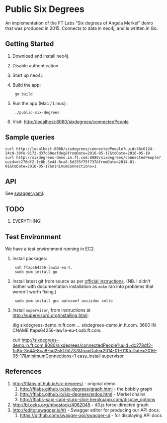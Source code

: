 Public Six Degrees
==================

An implementation of the FT Labs "Six degrees of Angela Merkel" demo that was produced
in 2015. Connects to data in neo4j, and is written in Go.


Getting Started
---------------

1. Download and install neo4j.
1. Disable authentication.
1. Start up neo4j.
1. Build the app:

        go build

2. Run the app (Mac / Linux):

        ./public-six-degrees

3. Visit: [http://localhost:8080/sixdegrees/connectedPeople](http://localhost:8080/sixdegrees/connectedPeople)


Sample queries
--------------

    curl http://localhost:8080/sixdegrees/connectedPeople?uuid=36c6124-24c0-39fe-9172-d37c60eafdeg&fromDate=2016-05-17&toDate=2016-05-18
    curl http://sixdegrees-demo.in.ft.com:8080/sixdegrees/connectedPeople?uuid=dc278df2-1c8b-3e44-8ca8-5d255f75f737&fromDate=2014-01-01&toDate=2016-05-17&minimumConnections=1

API
---

See [swagger.yaml](apidoc/swagger.yaml).


TODO
----

1. EVERYTHING!


Test Environment
----------------

We have a test environment running in EC2.

1. Install packages:

        ssh ftaps64256-law1a-eu-t.
        sudo yum install go

2. Install latest git from source as per [official instructions](https://git-scm.com/book/en/v2/Getting-Started-Installing-Git).
(NB. I didn't bother with documentation installation as `make` ran into problems that weren't worth fixing.)

        sudo yum install gcc autoconf asciidoc xmlto

3. Install `supervisor`, from instructions at http://supervisord.org/installing.html:

    dig sixdegrees-demo.in.ft.com
    ...
    sixdegrees-demo.in.ft.com. 3600	IN	CNAME	ftaps64256-law1a-eu-t.osb.ft.com.

    curl http://sixdegrees-demo.in.ft.com:8080/sixdegrees/connectedPeople?uuid=dc278df2-1c8b-3e44-8ca8-5d255f75f737&fromDate=2014-01-01&toDate=2016-05-17&minimumConnections=1
    easy_install supervisor

References
----------

1. http://ftlabs.github.io/six-degrees/ - original demo
    1. http://ftlabs.github.io/six-degrees/graph.html - the bobbly graph
    1. http://ftlabs.github.io/six-degrees/erdos.html - Merkel chains
    1. http://ftlabs-sapi-capi-slurp-slice.herokuapp.com/display_options
1. http://bl.ocks.org/mbostock/4062045 - d3.js force-directed graph
1. http://editor.swagger.io/#/ - Swagger editor for producing our API docs.
    1. https://github.com/swagger-api/swagger-ui - for displaying API docs
